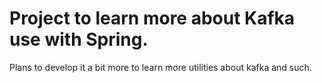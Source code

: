 # Project to learn more about Kafka use with Spring. 

Plans to develop it a bit more to learn more utilities about kafka and such.
